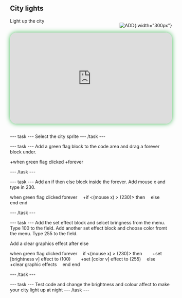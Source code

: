 ## City lights


<div style="display: flex; flex-wrap: wrap">
<div style="flex-basis: 200px; flex-grow: 1; margin-right: 15px;">
Light up the city
</div>
<div>

![ADD](images/ADD.png){:width="300px"}

</div>
</div>

<html>
<div style="position: relative; width: 100%; aspect-ratio: 16 / 9; border-radius: 20px; box-shadow: 0 0 15px #3fb654; overflow: hidden;">
<iframe style="position: absolute; top: 0; left: 0; right: 0; width: 100%; height: 100%; border: none;" src="https://www.youtube.com/embed/1JV6m_1x9CE?rel=0&cc_load_policy=1" allowfullscreen allow="accelerometer; autoplay; clipboard-write; encrypted-media; gyroscope; picture-in-picture; web-share">
</iframe>
</div><br>
</html>


--- task ---
Select the city sprite
--- /task ---

--- task ---
Add a green flag block to the code area and drag a forever block under. 

+when green flag clicked
 +forever

--- /task ---

--- task ---
Add an if then else block inside the forever. Add mouse x and type in 230. 

when green flag clicked
 forever
  +if <(mouse x) > (230)> then
  else
  end
end

--- /task ---

--- task ---
Add the set effect block and selcet bringness from the menu. Type 100 to the field. Add another set effect block and choose color fromt the menu. Type 255 to the field.

Add a clear graphics effect after else

when green flag clicked
 forever
  if <(mouse x) > (230)> then
   +set [brightness v] effect to (100)
   +set [color v] effect to (255)
  else
   +clear graphic effects
  end
end

--- /task ---

--- task ---
Test code and change the brightness and colour affect to make your city light up at night
--- /task ---

